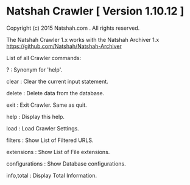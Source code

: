 # Natshah Crawler [ Version 1.10.12 ]

Copyright (c) 2015 Natshah.com .  All rights reserved.


The Natshah Crawler 1.x works with the Natshah Archiver 1.x
https://github.com/Natshah/Natshah-Archiver


List of all Crawler commands:


?                  : Synonym for 'help'.

clear              : Clear the current input statement.

delete             : Delete data from the database.

exit               : Exit Crawler. Same as quit.

help               : Display this help.

load               : Load Crawler Settings.

filters            : Show List of Filtered URLS.

extensions         : Show List of File extensions.

configurations     : Show Database configurations.

info,total         : Display Total Information.
